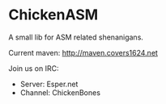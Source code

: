 ChickenASM
============
A small lib for ASM related shenanigans.


Current maven: http://maven.covers1624.net

Join us on IRC:
- Server: Esper.net
- Channel: ChickenBones
